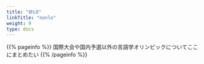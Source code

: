 ```yaml
---
title: "非LO"
linkTitle: "nonlo"
weight: 9
type: docs
---
```


{{% pageinfo %}}
国際大会や国内予選以外の言語学オリンピックについてここにまとめたい
{{% /pageinfo %}}

